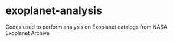 # exoplanet-analysis
Codes used to perform analysis on Exoplanet catalogs from NASA Exoplanet Archive
